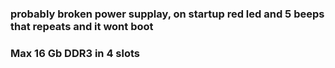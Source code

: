 ### probably broken power supplay, on startup red led and 5 beeps that repeats and it wont boot
### Max 16 Gb DDR3 in 4 slots
